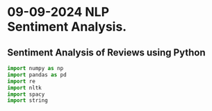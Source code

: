 # 09-09-2024 NLP <br/> Sentiment Analysis.

## Sentiment Analysis of Reviews using Python

```python
import numpy as np
import pandas as pd 
import re
import nltk
import spacy
import string
```
